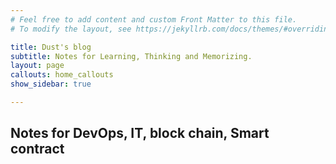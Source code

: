 ```yaml
---
# Feel free to add content and custom Front Matter to this file.
# To modify the layout, see https://jekyllrb.com/docs/themes/#overriding-theme-defaults

title: Dust's blog
subtitle: Notes for Learning, Thinking and Memorizing.
layout: page
callouts: home_callouts
show_sidebar: true

---
```

## Notes for DevOps, IT, block chain, Smart contract